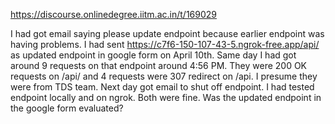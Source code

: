 https://discourse.onlinedegree.iitm.ac.in/t/169029

I had got email saying please update endpoint because earlier endpoint was having problems. I had sent <a href="https://c7f6-150-107-43-5.ngrok-free.app/api/" rel="noopener nofollow ugc">https://c7f6-150-107-43-5.ngrok-free.app/api/</a> as updated endpoint in google form on April 10th. Same day I had got around 9 requests on that endpoint around 4:56 PM. They were 200 OK requests on /api/ and 4 requests  were 307 redirect on /api. I presume they were from TDS team. Next day got email to shut off endpoint. I had tested endpoint locally and on ngrok. Both were fine. Was the updated endpoint in the google form evaluated?